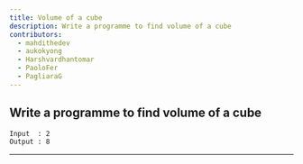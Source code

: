 ```yaml
---
title: Volume of a cube
description: Write a programme to find volume of a cube
contributors:
  - mahdithedev
  - aukokyong
  - Harshvardhantomar
  - PaoloFer
  - PagliaraG
---
```


## Write a programme to find volume of a cube

```txt
Input  : 2
Output : 8
```

---
